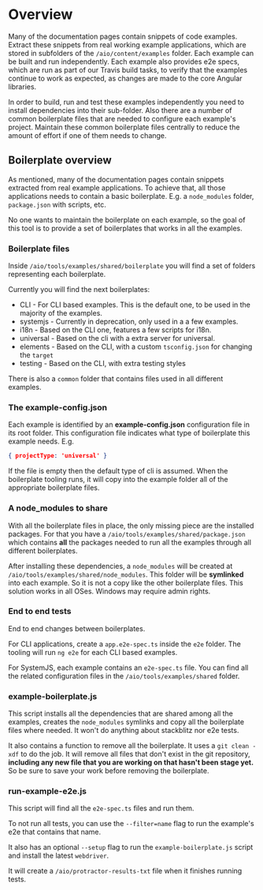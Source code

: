 # Overview

Many of the documentation pages contain snippets of code examples. Extract these snippets from
real working example applications, which are stored in subfolders of the `/aio/content/examples`
folder. Each example can be built and run independently. Each example also provides e2e specs, which
are run as part of our Travis build tasks, to verify that the examples continue to work as expected,
as changes are made to the core Angular libraries.

In order to build, run and test these examples independently you need to install dependencies into
their sub-folder. Also there are a number of common boilerplate files that are needed to configure
each example's project. Maintain these common boilerplate files centrally to reduce the amount
of effort if one of them needs to change.

## Boilerplate overview

As mentioned, many of the documentation pages contain snippets extracted from real example applications.
To achieve that, all those applications needs to contain a basic boilerplate. E.g. a `node_modules`
folder, `package.json` with scripts, etc.

No one wants to maintain the boilerplate on each example, so the goal of this tool is to provide a
set of boilerplates that works in all the examples.

### Boilerplate files

Inside `/aio/tools/examples/shared/boilerplate` you will find a set of folders representing each
boilerplate.

Currently you will find the next boilerplates:


* CLI - For CLI based examples. This is the default one, to be used in the majority of the examples.
* systemjs - Currently in deprecation, only used in a a few examples.
* i18n - Based on the CLI one, features a few scripts for i18n.
* universal - Based on the cli with a extra server for universal.
* elements - Based on the CLI, with a custom `tsconfig.json` for changing the `target`
* testing - Based on the CLI, with extra testing styles

There is also a `common` folder that contains files used in all different examples.

### The example-config.json

Each example is identified by an **example-config.json** configuration file in its root folder.
This configuration file indicates what type of boilerplate this example needs. E.g.

```json
{ projectType: 'universal' }
```

If the file is empty then the default type of cli is assumed.
When the boilerplate tooling runs, it will copy into the example folder all of the appropriate boilerplate files.

### A node_modules to share

With all the boilerplate files in place, the only missing piece are the installed packages. For
that you have a `/aio/tools/examples/shared/package.json` which contains **all** the packages
needed to run all the examples through all different boilerplates.

After installing these dependencies, a `node_modules` will be created at
`/aio/tools/examples/shared/node_modules`. This folder will be **symlinked** into each example.
So it is not a copy like the other boilerplate files. This solution works in all OSes. Windows
may require admin rights.

### End to end tests

End to end changes between boilerplates.

For CLI applications, create a `app.e2e-spec.ts` inside the `e2e` folder. The tooling will run
`ng e2e` for each CLI based examples.

For SystemJS, each example contains an `e2e-spec.ts` file. You can find all the related configuration files
in the `/aio/tools/examples/shared` folder.

### example-boilerplate.js

This script installs all the dependencies that are shared among all the examples, creates the
`node_modules` symlinks and copy all the boilerplate files where needed. It won't do anything
about stackblitz nor e2e tests.

It also contains a function to remove all the boilerplate. It uses a `git clean -xdf` to do
the job. It will remove all files that don't exist in the git repository, **including any
new file that you are working on that hasn't been stage yet.** So be sure to save your work
before removing the boilerplate.

### run-example-e2e.js

This script will find all the `e2e-spec.ts` files and run them.

To not run all tests, you can use the `--filter=name` flag to run the example's e2e that contains
that name.

It also has an optional `--setup` flag to run the `example-boilerplate.js` script and install
the latest `webdriver`.

It will create a `/aio/protractor-results-txt` file when it finishes running tests.

